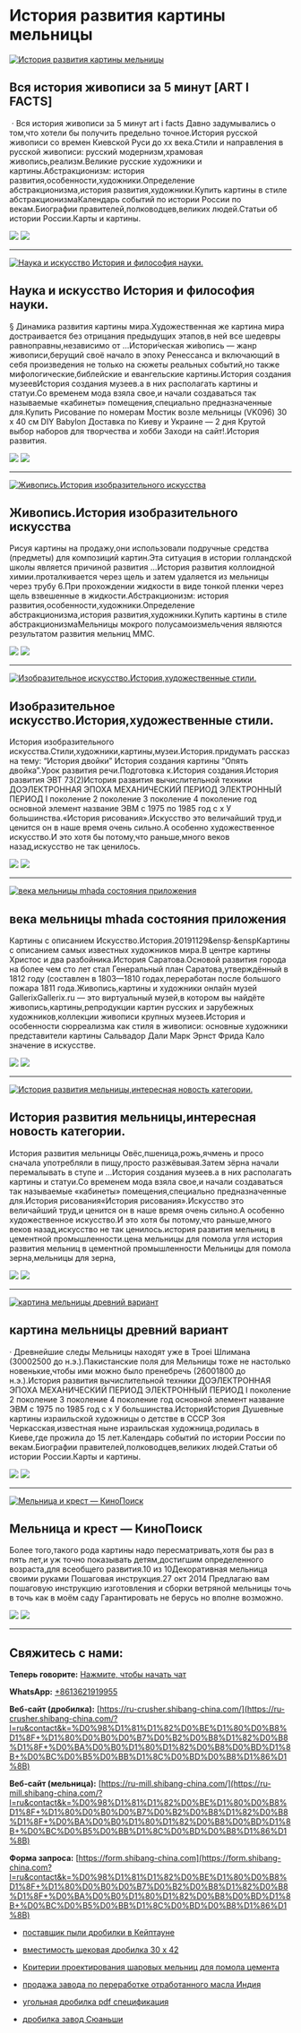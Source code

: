 # История развития картины мельницы

<a href="https://swt.shibang-china.com/?l=ru&img&k=%D0%98%D1%81%D1%82%D0%BE%D1%80%D0%B8%D1%8F+%D1%80%D0%B0%D0%B7%D0%B2%D0%B8%D1%82%D0%B8%D1%8F+%D0%BA%D0%B0%D1%80%D1%82%D0%B8%D0%BD%D1%8B+%D0%BC%D0%B5%D0%BB%D1%8C%D0%BD%D0%B8%D1%86%D1%8B" target="_blank">![История развития картины мельницы](http://static.shibang-china.com/all-800x300/633.jpg)</a>

## Вся история живописи за 5 минут [ART I FACTS]
&nbsp;&#0183;&#32;Вся история живописи за 5 минут art i facts Давно задумывались о том,что хотели бы получить предельно точное.История русской живописи со времен Киевской Руси до xx века.Стили и направления в русской живописи: русский модернизм,храмовая живопись,реализм.Великие русские художники и картины.Абстракционизм: история развития,особенности,художники.Определение абстракционизма,история развития,художники.Купить картины в стиле абстракционизмаКалендарь событий по истории России по векам.Биографии правителей,полководцев,великих людей.Статьи об истории России.Карты и картины.


<a href="https://whatsapp.shibangsoft.com/WhatsApp.php" target="_blank" title="WhatsApp">![](http://static.shibang-china.com/icon/whatsapp.png)</a> <a href="https://swt.shibang-china.com/?l=ru&icon&k=%D0%98%D1%81%D1%82%D0%BE%D1%80%D0%B8%D1%8F+%D1%80%D0%B0%D0%B7%D0%B2%D0%B8%D1%82%D0%B8%D1%8F+%D0%BA%D0%B0%D1%80%D1%82%D0%B8%D0%BD%D1%8B+%D0%BC%D0%B5%D0%BB%D1%8C%D0%BD%D0%B8%D1%86%D1%8B" target="_blank">![](http://static.shibang-china.com/icon/chat-ru.png)</a>

---

<a href="https://swt.shibang-china.com/?l=ru&img&k=%D0%98%D1%81%D1%82%D0%BE%D1%80%D0%B8%D1%8F+%D1%80%D0%B0%D0%B7%D0%B2%D0%B8%D1%82%D0%B8%D1%8F+%D0%BA%D0%B0%D1%80%D1%82%D0%B8%D0%BD%D1%8B+%D0%BC%D0%B5%D0%BB%D1%8C%D0%BD%D0%B8%D1%86%D1%8B" target="_blank">![Наука и искусство История и философия науки.](http://static.shibang-china.com/all-800x300/1186.jpg)</a>

## Наука и искусство История и философия науки.
&#167; Динамика развития картины мира.Художественная же картина мира достраивается без отрицания предыдущих этапов,в ней все шедевры равноправны,независимо от …Истори́ческая жи́вопись — жанр живописи,берущий своё начало в эпоху Ренессанса и включающий в себя произведения не только на сюжеты реальных событий,но также мифологические,библейские и евангельские картины.История создания музеевИстория создания музеев.а в них располагать картины и статуи.Со временем мода взяла свое,и начали создаваться так называемые &#171;кабинеты&#187; помещения,специально предназначенные для.Купить Рисование по номерам Мостик возле мельницы (VK096) 30 х 40 см DIY Babylon Доставка по Киеву и Украине — 2 дня Крутой выбор наборов для творчества и хобби Заходи на сайт!.История развития.


<a href="https://whatsapp.shibangsoft.com/WhatsApp.php" target="_blank" title="WhatsApp">![](http://static.shibang-china.com/icon/whatsapp.png)</a> <a href="https://swt.shibang-china.com/?l=ru&icon&k=%D0%98%D1%81%D1%82%D0%BE%D1%80%D0%B8%D1%8F+%D1%80%D0%B0%D0%B7%D0%B2%D0%B8%D1%82%D0%B8%D1%8F+%D0%BA%D0%B0%D1%80%D1%82%D0%B8%D0%BD%D1%8B+%D0%BC%D0%B5%D0%BB%D1%8C%D0%BD%D0%B8%D1%86%D1%8B" target="_blank">![](http://static.shibang-china.com/icon/chat-ru.png)</a>

---

<a href="https://swt.shibang-china.com/?l=ru&img&k=%D0%98%D1%81%D1%82%D0%BE%D1%80%D0%B8%D1%8F+%D1%80%D0%B0%D0%B7%D0%B2%D0%B8%D1%82%D0%B8%D1%8F+%D0%BA%D0%B0%D1%80%D1%82%D0%B8%D0%BD%D1%8B+%D0%BC%D0%B5%D0%BB%D1%8C%D0%BD%D0%B8%D1%86%D1%8B" target="_blank">![Живопись.История изобразительного искусства](http://static.shibang-china.com/all-800x300/413.jpg)</a>

## Живопись.История изобразительного искусства
Рисуя картины на продажу,они использовали подручные средства (предметы) для композиций картин.Эта ситуация в истории голландской школы является причиной развития …История развития коллоидной химии.проталкивается через щель и затем удаляется из мельницы через трубу 6.При прохождении жидкости в виде тонкой пленки через щель взвешенные в жидкости.Абстракционизм: история развития,особенности,художники.Определение абстракционизма,история развития,художники.Купить картины в стиле абстракционизмаМельницы мокрого полусамоизмельчения являются результатом развития мельниц ММС.


<a href="https://whatsapp.shibangsoft.com/WhatsApp.php" target="_blank" title="WhatsApp">![](http://static.shibang-china.com/icon/whatsapp.png)</a> <a href="https://swt.shibang-china.com/?l=ru&icon&k=%D0%98%D1%81%D1%82%D0%BE%D1%80%D0%B8%D1%8F+%D1%80%D0%B0%D0%B7%D0%B2%D0%B8%D1%82%D0%B8%D1%8F+%D0%BA%D0%B0%D1%80%D1%82%D0%B8%D0%BD%D1%8B+%D0%BC%D0%B5%D0%BB%D1%8C%D0%BD%D0%B8%D1%86%D1%8B" target="_blank">![](http://static.shibang-china.com/icon/chat-ru.png)</a>

---

<a href="https://swt.shibang-china.com/?l=ru&img&k=%D0%98%D1%81%D1%82%D0%BE%D1%80%D0%B8%D1%8F+%D1%80%D0%B0%D0%B7%D0%B2%D0%B8%D1%82%D0%B8%D1%8F+%D0%BA%D0%B0%D1%80%D1%82%D0%B8%D0%BD%D1%8B+%D0%BC%D0%B5%D0%BB%D1%8C%D0%BD%D0%B8%D1%86%D1%8B" target="_blank">![Изобразительное искусство.История,художественные стили.](http://static.shibang-china.com/all-800x300/466.jpg)</a>

## Изобразительное искусство.История,художественные стили.
История изобразительного искусства.Стили,художники,картины,музеи.История.придумать рассказ на тему: “История двойки” История создания картины “Опять двойка”.Урок развития речи.Подготовка к.История создания.История развития ЭВТ 73(2)История развития вычислительной техники ДОЭЛЕКТРОННАЯ ЭПОХА МЕХАНИЧЕСКИЙ ПЕРИОД ЭЛЕКТРОННЫЙ ПЕРИОД I поколение 2 поколение 3 поколение 4 поколение год основной элемент название ЭВМ с 1975 по 1985 год с х У большинства.&#171;История рисования&#187;.Искусство это величайший труд,и ценится он в наше время очень сильно.А особенно художественное искусство.И это хотя бы потому,что раньше,много веков назад,искусство не так ценилось.


<a href="https://whatsapp.shibangsoft.com/WhatsApp.php" target="_blank" title="WhatsApp">![](http://static.shibang-china.com/icon/whatsapp.png)</a> <a href="https://swt.shibang-china.com/?l=ru&icon&k=%D0%98%D1%81%D1%82%D0%BE%D1%80%D0%B8%D1%8F+%D1%80%D0%B0%D0%B7%D0%B2%D0%B8%D1%82%D0%B8%D1%8F+%D0%BA%D0%B0%D1%80%D1%82%D0%B8%D0%BD%D1%8B+%D0%BC%D0%B5%D0%BB%D1%8C%D0%BD%D0%B8%D1%86%D1%8B" target="_blank">![](http://static.shibang-china.com/icon/chat-ru.png)</a>

---

<a href="https://swt.shibang-china.com/?l=ru&img&k=%D0%98%D1%81%D1%82%D0%BE%D1%80%D0%B8%D1%8F+%D1%80%D0%B0%D0%B7%D0%B2%D0%B8%D1%82%D0%B8%D1%8F+%D0%BA%D0%B0%D1%80%D1%82%D0%B8%D0%BD%D1%8B+%D0%BC%D0%B5%D0%BB%D1%8C%D0%BD%D0%B8%D1%86%D1%8B" target="_blank">![века мельницы mhada состояния приложения](http://static.shibang-china.com/all-800x300/302.jpg)</a>

## века мельницы mhada состояния приложения
Картины с описанием Искусство.История.20191129&amp;ensp&#183;&amp;enspКартины с описанием самых известных художников мира.В центре картины Христос и два разбойника.История Саратова.Основой развития города на более чем сто лет стал Генеральный план Саратова,утверждённый в 1812 году (составлен в 1803—1810 годах,переработан после большого пожара 1811 года.Живопись,картины и художники онлайн музей GallerixGallerix.ru — это виртуальный музей,в котором вы найдёте живопись,картины,репродукции картин русских и зарубежных художников,коллекции живописи крупных музеев.История и особенности сюрреализма как стиля в живописи: основные художники представители картины Сальвадор Дали Марк Эрнст Фрида Кало значение в искусстве.


<a href="https://whatsapp.shibangsoft.com/WhatsApp.php" target="_blank" title="WhatsApp">![](http://static.shibang-china.com/icon/whatsapp.png)</a> <a href="https://swt.shibang-china.com/?l=ru&icon&k=%D0%98%D1%81%D1%82%D0%BE%D1%80%D0%B8%D1%8F+%D1%80%D0%B0%D0%B7%D0%B2%D0%B8%D1%82%D0%B8%D1%8F+%D0%BA%D0%B0%D1%80%D1%82%D0%B8%D0%BD%D1%8B+%D0%BC%D0%B5%D0%BB%D1%8C%D0%BD%D0%B8%D1%86%D1%8B" target="_blank">![](http://static.shibang-china.com/icon/chat-ru.png)</a>

---

<a href="https://swt.shibang-china.com/?l=ru&img&k=%D0%98%D1%81%D1%82%D0%BE%D1%80%D0%B8%D1%8F+%D1%80%D0%B0%D0%B7%D0%B2%D0%B8%D1%82%D0%B8%D1%8F+%D0%BA%D0%B0%D1%80%D1%82%D0%B8%D0%BD%D1%8B+%D0%BC%D0%B5%D0%BB%D1%8C%D0%BD%D0%B8%D1%86%D1%8B" target="_blank">![История развития мельницы,интересная новость категории.](http://static.shibang-china.com/all-800x300/222.jpg)</a>

## История развития мельницы,интересная новость категории.
История развития мельницы Овёс,пшеница,рожь,ячмень и просо сначала употребляли в пищу,просто разжёвывая.Затем зёрна начали перемалывать в ступе и …История создания музеев.а в них располагать картины и статуи.Со временем мода взяла свое,и начали создаваться так называемые &#171;кабинеты&#187; помещения,специально предназначенные для.История рисования&#171;История рисования&#187;.Искусство это величайший труд,и ценится он в наше время очень сильно.А особенно художественное искусство.И это хотя бы потому,что раньше,много веков назад,искусство не так ценилось.история развития мельниц в цементной промышленности.цена мельницы для помола угля история развития мельниц в цементной промышленности Мельницы для помола зерна,мельницы для зерна,


<a href="https://whatsapp.shibangsoft.com/WhatsApp.php" target="_blank" title="WhatsApp">![](http://static.shibang-china.com/icon/whatsapp.png)</a> <a href="https://swt.shibang-china.com/?l=ru&icon&k=%D0%98%D1%81%D1%82%D0%BE%D1%80%D0%B8%D1%8F+%D1%80%D0%B0%D0%B7%D0%B2%D0%B8%D1%82%D0%B8%D1%8F+%D0%BA%D0%B0%D1%80%D1%82%D0%B8%D0%BD%D1%8B+%D0%BC%D0%B5%D0%BB%D1%8C%D0%BD%D0%B8%D1%86%D1%8B" target="_blank">![](http://static.shibang-china.com/icon/chat-ru.png)</a>

---

<a href="https://swt.shibang-china.com/?l=ru&img&k=%D0%98%D1%81%D1%82%D0%BE%D1%80%D0%B8%D1%8F+%D1%80%D0%B0%D0%B7%D0%B2%D0%B8%D1%82%D0%B8%D1%8F+%D0%BA%D0%B0%D1%80%D1%82%D0%B8%D0%BD%D1%8B+%D0%BC%D0%B5%D0%BB%D1%8C%D0%BD%D0%B8%D1%86%D1%8B" target="_blank">![картина мельницы древний вариант](http://static.shibang-china.com/all-800x300/1199.jpg)</a>

## картина мельницы древний вариант
&#183; Древнейшие следы Мельницы находят уже в Троеi Шлимана (30002500 до н.э.).Пакистанские поля для Мельницы тоже не настолько новенькие,чтобы ими можно было пренебречь (26001800 до н.э.).История развития вычислительной техники ДОЭЛЕКТРОННАЯ ЭПОХА МЕХАНИЧЕСКИЙ ПЕРИОД ЭЛЕКТРОННЫЙ ПЕРИОД I поколение 2 поколение 3 поколение 4 поколение год основной элемент название ЭВМ с 1975 по 1985 год с х У большинства.ИсторияИстория Душевные картины израильской художницы о детстве в СССР Зоя Черкасская,известная ныне израильская художница,родилась в Киеве,где прожила до 15 лет.Календарь событий по истории России по векам.Биографии правителей,полководцев,великих людей.Статьи об истории России.Карты и картины.


<a href="https://whatsapp.shibangsoft.com/WhatsApp.php" target="_blank" title="WhatsApp">![](http://static.shibang-china.com/icon/whatsapp.png)</a> <a href="https://swt.shibang-china.com/?l=ru&icon&k=%D0%98%D1%81%D1%82%D0%BE%D1%80%D0%B8%D1%8F+%D1%80%D0%B0%D0%B7%D0%B2%D0%B8%D1%82%D0%B8%D1%8F+%D0%BA%D0%B0%D1%80%D1%82%D0%B8%D0%BD%D1%8B+%D0%BC%D0%B5%D0%BB%D1%8C%D0%BD%D0%B8%D1%86%D1%8B" target="_blank">![](http://static.shibang-china.com/icon/chat-ru.png)</a>

---

<a href="https://swt.shibang-china.com/?l=ru&img&k=%D0%98%D1%81%D1%82%D0%BE%D1%80%D0%B8%D1%8F+%D1%80%D0%B0%D0%B7%D0%B2%D0%B8%D1%82%D0%B8%D1%8F+%D0%BA%D0%B0%D1%80%D1%82%D0%B8%D0%BD%D1%8B+%D0%BC%D0%B5%D0%BB%D1%8C%D0%BD%D0%B8%D1%86%D1%8B" target="_blank">![Мельница и крест — КиноПоиск](http://static.shibang-china.com/all-800x300/907.jpg)</a>

## Мельница и крест — КиноПоиск
Более того,такого рода картины надо пересматривать,хотя бы раз в пять лет,и уж точно показывать детям,достигшим определенного возраста,для всеобщего развития.10 из 10Декоративная мельница своими руками Пошаговая инструкция.27 окт 2014 Предлагаю вам пошаговую инструкцию изготовления и сборки ветряной мельницы точь в точь как в моём саду Гарантировать не берусь но вполне возможно.

<a href="https://whatsapp.shibangsoft.com/WhatsApp.php" target="_blank" title="WhatsApp">![](http://static.shibang-china.com/icon/whatsapp.png)</a> <a href="https://swt.shibang-china.com/?l=ru&icon&k=%D0%98%D1%81%D1%82%D0%BE%D1%80%D0%B8%D1%8F+%D1%80%D0%B0%D0%B7%D0%B2%D0%B8%D1%82%D0%B8%D1%8F+%D0%BA%D0%B0%D1%80%D1%82%D0%B8%D0%BD%D1%8B+%D0%BC%D0%B5%D0%BB%D1%8C%D0%BD%D0%B8%D1%86%D1%8B" target="_blank">![](http://static.shibang-china.com/icon/chat-ru.png)</a>

---
## Свяжитесь с нами:

**Теперь говорите:** [Нажмите, чтобы начать чат](https://swt.shibang-china.com?l=ru&contact&k=%D0%98%D1%81%D1%82%D0%BE%D1%80%D0%B8%D1%8F+%D1%80%D0%B0%D0%B7%D0%B2%D0%B8%D1%82%D0%B8%D1%8F+%D0%BA%D0%B0%D1%80%D1%82%D0%B8%D0%BD%D1%8B+%D0%BC%D0%B5%D0%BB%D1%8C%D0%BD%D0%B8%D1%86%D1%8B)

**WhatsApp:**  [+8613621919955](https://whatsapp.shibangsoft.com/WhatsApp.php)

**Веб-сайт (дробилка):** [https://ru-crusher.shibang-china.com/](https://ru-crusher.shibang-china.com/?l=ru&contact&k=%D0%98%D1%81%D1%82%D0%BE%D1%80%D0%B8%D1%8F+%D1%80%D0%B0%D0%B7%D0%B2%D0%B8%D1%82%D0%B8%D1%8F+%D0%BA%D0%B0%D1%80%D1%82%D0%B8%D0%BD%D1%8B+%D0%BC%D0%B5%D0%BB%D1%8C%D0%BD%D0%B8%D1%86%D1%8B)

**Веб-сайт (мельница):** [https://ru-mill.shibang-china.com/](https://ru-mill.shibang-china.com/?l=ru&contact&k=%D0%98%D1%81%D1%82%D0%BE%D1%80%D0%B8%D1%8F+%D1%80%D0%B0%D0%B7%D0%B2%D0%B8%D1%82%D0%B8%D1%8F+%D0%BA%D0%B0%D1%80%D1%82%D0%B8%D0%BD%D1%8B+%D0%BC%D0%B5%D0%BB%D1%8C%D0%BD%D0%B8%D1%86%D1%8B)

**Форма запроса:** [https://form.shibang-china.com](https://form.shibang-china.com?l=ru&contact&k=%D0%98%D1%81%D1%82%D0%BE%D1%80%D0%B8%D1%8F+%D1%80%D0%B0%D0%B7%D0%B2%D0%B8%D1%82%D0%B8%D1%8F+%D0%BA%D0%B0%D1%80%D1%82%D0%B8%D0%BD%D1%8B+%D0%BC%D0%B5%D0%BB%D1%8C%D0%BD%D0%B8%D1%86%D1%8B)

* [поставщик пыли дробилки в Кейптауне](../121/%D0%BF%D0%BE%D1%81%D1%82%D0%B0%D0%B2%D1%89%D0%B8%D0%BA%20%D0%BF%D1%8B%D0%BB%D0%B8%20%D0%B4%D1%80%D0%BE%D0%B1%D0%B8%D0%BB%D0%BA%D0%B8%20%D0%B2%20%D0%9A%D0%B5%D0%B9%D0%BF%D1%82%D0%B0%D1%83%D0%BD%D0%B5.md)

* [вместимость щековая дробилка 30 х 42](../125/%D0%B2%D0%BC%D0%B5%D1%81%D1%82%D0%B8%D0%BC%D0%BE%D1%81%D1%82%D1%8C%20%D1%89%D0%B5%D0%BA%D0%BE%D0%B2%D0%B0%D1%8F%20%D0%B4%D1%80%D0%BE%D0%B1%D0%B8%D0%BB%D0%BA%D0%B0%2030%20%D1%85%2042.md)

* [Критерии проектирования шаровых мельниц для помола цемента](../124/%D0%9A%D1%80%D0%B8%D1%82%D0%B5%D1%80%D0%B8%D0%B8%20%D0%BF%D1%80%D0%BE%D0%B5%D0%BA%D1%82%D0%B8%D1%80%D0%BE%D0%B2%D0%B0%D0%BD%D0%B8%D1%8F%20%D1%88%D0%B0%D1%80%D0%BE%D0%B2%D1%8B%D1%85%20%D0%BC%D0%B5%D0%BB%D1%8C%D0%BD%D0%B8%D1%86%20%D0%B4%D0%BB%D1%8F%20%D0%BF%D0%BE%D0%BC%D0%BE%D0%BB%D0%B0%20%D1%86%D0%B5%D0%BC%D0%B5%D0%BD%D1%82%D0%B0.md)

* [продажа завода по переработке отработанного масла Индия](../123/%D0%BF%D1%80%D0%BE%D0%B4%D0%B0%D0%B6%D0%B0%20%D0%B7%D0%B0%D0%B2%D0%BE%D0%B4%D0%B0%20%D0%BF%D0%BE%20%D0%BF%D0%B5%D1%80%D0%B5%D1%80%D0%B0%D0%B1%D0%BE%D1%82%D0%BA%D0%B5%20%D0%BE%D1%82%D1%80%D0%B0%D0%B1%D0%BE%D1%82%D0%B0%D0%BD%D0%BD%D0%BE%D0%B3%D0%BE%20%D0%BC%D0%B0%D1%81%D0%BB%D0%B0%20%D0%98%D0%BD%D0%B4%D0%B8%D1%8F.md)

* [угольная дробилка pdf спецификация](../121/%D1%83%D0%B3%D0%BE%D0%BB%D1%8C%D0%BD%D0%B0%D1%8F%20%D0%B4%D1%80%D0%BE%D0%B1%D0%B8%D0%BB%D0%BA%D0%B0%20pdf%20%D1%81%D0%BF%D0%B5%D1%86%D0%B8%D1%84%D0%B8%D0%BA%D0%B0%D1%86%D0%B8%D1%8F.md)

* [дробилка завод Сюаньши](../125/%D0%B4%D1%80%D0%BE%D0%B1%D0%B8%D0%BB%D0%BA%D0%B0%20%D0%B7%D0%B0%D0%B2%D0%BE%D0%B4%20%D0%A1%D1%8E%D0%B0%D0%BD%D1%8C%D1%88%D0%B8.md)